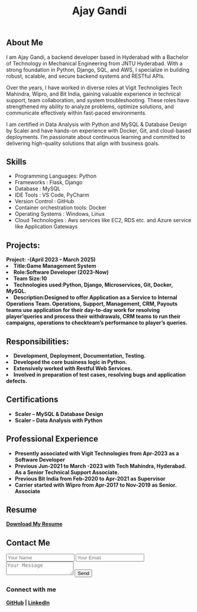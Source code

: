 <html lang="en">
<head>
  <meta charset="UTF-8" />
  <meta name="viewport" content="width=device-width, initial-scale=1.0"/>
  <link rel="stylesheet" href="style.css" />
</head>
<body>
  <header>
    <h1>Ajay Gandi</h1>
  </header>

  <section id="about">
    <h2>About Me</h2>
    <p>I am Ajay Gandi, a backend developer based in Hyderabad with a Bachelor of Technology in Mechanical Engineering from JNTU Hyderabad. With a strong foundation in Python, Django, SQL, and AWS, I specialize in building robust, scalable, and secure backend systems and RESTful APIs.

Over the years, I have worked in diverse roles at Vigit Technoligies Tech Mahindra, Wipro, and Bit India, gaining valuable experience in technical support, team collaboration, and system troubleshooting. These roles have strengthened my ability to analyze problems, optimize solutions, and communicate effectively within fast-paced environments.

I am certified in Data Analysis with Python and MySQL & Database Design by Scaler and have hands-on experience with Docker, Git, and cloud-based deployments. I’m passionate about continuous learning and committed to delivering high-quality solutions that align with business goals.</p>
  </section>

  <section id="skills">
    <h2>Skills</h2>
    <ul>
      <li>Programming Languages: Python
      <li>Frameworks           : Flask, Django</li>
      <li>Database             : MySQL</li>
      <li>IDE Tools            : VS Code, PyCharm</li>
      <li>Version Control      : GitHub</li>
      <li>Container orchestration tools: Docker</li>
      <li>Operating Systems    : Windows, Linux</li>
      <li>Cloud Technologies   : Aws services like EC2, RDS etc. and Azure service like Application Gateways</li>
  </section>

  <section id="projects">
    <h2>Projects:</h2>
    <b><strong>Project: -(April 2023 – March 2025)</strong><b>
      <li> Title:Game Management System </li>
      <li> Role:Software Developer (2023-Now)</li>
      <li> Team Size:10</li>
      <li> Technologies used:Python, Django, Microservices, Git, Docker, MySQL.
      <li> Description:Designed to offer Application as a Service to Internal Operations Team. Operations, Support, Management, CRM, Payouts teams use application for their day-to-day work for resolving player’queries and process their withdrawals, CRM teams to run their campaigns, operations to checkteam’s performance to player’s queries.</li>
      <h2>Responsibilities:</h2>
       <li>Development, Deployment, Documentation, Testing.</li>
       <li>Developed the core business logic in Python.</li>
      <li> Extensively worked with Restful Web Services.</li>
      <li>Involved in preparation of test cases, resolving bugs and application defects.</li></p>
  </section>

  <section id="certifications">
    <h2>Certifications</h2>
    <ul>
      <li>Scaler – MySQL & Database Design</li>
      <li>Scaler – Data Analysis with Python</li>
    </ul>
  </section>

  <section id="experience">
    <h2>Professional Experience</h2>
    <ul>
      <li>Presently associated with Vigit Technologies from Apr-2023 as a Software Developer</li>
      <li>Previous Jun-2021 to March -2023 with Tech Mahindra, Hyderabad. As a Senior Technical Support Associate.</li>
      <li>Previous Bit India from Feb-2020 to Apr-2021 as Supervisor</li>
      <li>Carrier started with Wipro from Apr-2017 to Nov-2019 as Senior. Associate</li>
    </ul>
  </section>

  <section id="resume">
    <h2>Resume</h2>
    <a href="Ajay.R.pdf" download>Download My Resume</a>
  </section>

  <section id="contact">
    <h2>Contact Me</h2>
    <form action="mailto:ajayajayajaya96@gmail.com" method="post" enctype="text/plain">
      <input type="text" name="Name" placeholder="Your Name" required>
      <input type="email" name="Email" placeholder="Your Email" required>
      <textarea name="Message" placeholder="Your Message"></textarea>
      <button type="submit">Send</button>
    </form>
  </section>

  <footer>
    <h3>Connect with me</h3>
    <a href="https://github.com/Ajay-Gandi">GitHub</a> |
    <a href="https://linkedin.com/in/ajaygandi">LinkedIn</a>
  </footer>
</body>
</html>

